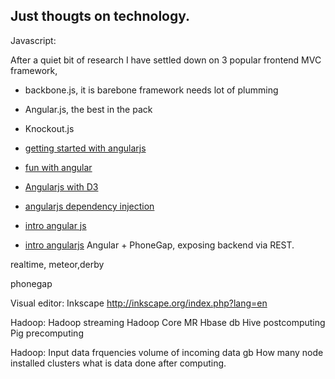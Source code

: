 ## Just thougts on technology.


Javascript:

After a quiet bit of research I have settled down on 3 popular frontend MVC framework,

- backbone.js, it is barebone framework needs lot of plumming 
- Angular.js, the best in the pack
- Knockout.js

- [getting started with angularjs](http://www.adobe.com/devnet/html5/articles/getting-started-with-angularjs.html)
- [fun with angular](http://devgirl.org/2013/03/21/fun-with-angularjs/)
- [Angularjs with D3](https://github.com/fullscale/dangle)
- [angularjs dependency injection](http://www.alexrothenberg.com/2013/02/11/the-magic-behind-angularjs-dependency-injection.html)
- [intro angular js](http://blog.akquinet.de/2013/01/22/maintainable-rich-web-applications-with-angularjs/#more-2552)
- [intro angularjs](http://blog.kaggle.com/2013/01/14/webapps-for-data-scientists-building-your-first-crud/)
Angular + PhoneGap, exposing backend via REST.


realtime,
meteor,derby

phonegap

Visual editor: Inkscape
http://inkscape.org/index.php?lang=en


Hadoop:
Hadoop streaming
Hadoop Core MR
Hbase db
Hive postcomputing
Pig  precomputing

Hadoop:
Input data frquencies
volume of incoming data gb
How many node installed clusters
what is data done after computing.
